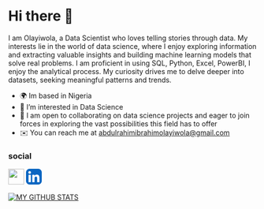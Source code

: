 <h1 align="left">
  Hi there 👋</h1>
  <p>
I am Olayiwola, a Data Scientist who loves telling stories through data. My interests lie in the world of data science, where I enjoy exploring information and extracting valuable insights and building machine learning models that solve real problems. I am proficient in using SQL, Python, Excel, PowerBI, I enjoy the analytical process. My curiosity drives me to delve deeper into datasets, seeking meaningful patterns and trends.
</p>

* 🌍 Im based in Nigeria </br>
* 👀 I’m interested in Data Science</br>
* 🤝 I am open to collaborating on data science projects and eager to join forces in exploring the vast possibilities this field has to offer</br>
* ✉️ You can reach me at abdulrahimibrahimolayiwola@gmail.com</br>

### social
<a href="https://www.twitter.com/la_y1w0la" target="_blank" rel="noreferrer"><img src="https://raw.githubusercontent.com/danielcranney/readme-generator/main/public/icons/socials/twitter.svg" width="32" height="32" /></a>
<a href="https://www.linkedin.com/in/jacker01/" target="_blank" rel="noreferrer"><img src="https://raw.githubusercontent.com/tandpfun/skill-icons/59059d9d1a2c092696dc66e00931cc1181a4ce1f/icons/LinkedIn.svg" width="32" height="32" /></a>
<!---
0layiw0la/0layiw0la is a ✨ special ✨ repository because its `README.md` (this file) appears on your GitHub profile.
You can click the Preview link to take a look at your changes.
--->
[![MY GITHUB STATS](https://github-readme-stats.vercel.app/api?username=0layiw0la)](https://github.com/anuraghazra/github-readme-stats)

